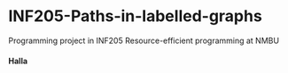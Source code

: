 # INF205-Paths-in-labelled-graphs
Programming project in INF205 Resource-efficient programming at NMBU




#### Halla 